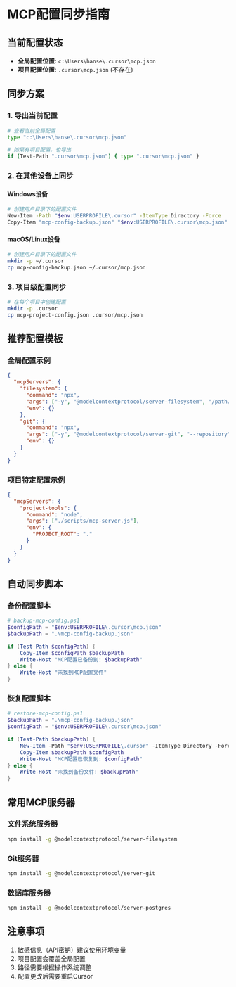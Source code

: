 # MCP配置同步指南

## 当前配置状态
- **全局配置位置**: `c:\Users\hanse\.cursor\mcp.json`
- **项目配置位置**: `.cursor\mcp.json` (不存在)

## 同步方案

### 1. 导出当前配置
```bash
# 查看当前全局配置
type "c:\Users\hanse\.cursor\mcp.json"

# 如果有项目配置，也导出
if (Test-Path ".cursor\mcp.json") { type ".cursor\mcp.json" }
```

### 2. 在其他设备上同步

#### Windows设备
```bash
# 创建用户目录下的配置文件
New-Item -Path "$env:USERPROFILE\.cursor" -ItemType Directory -Force
Copy-Item "mcp-config-backup.json" "$env:USERPROFILE\.cursor\mcp.json"
```

#### macOS/Linux设备
```bash
# 创建用户目录下的配置文件
mkdir -p ~/.cursor
cp mcp-config-backup.json ~/.cursor/mcp.json
```

### 3. 项目级配置同步
```bash
# 在每个项目中创建配置
mkdir -p .cursor
cp mcp-project-config.json .cursor/mcp.json
```

## 推荐配置模板

### 全局配置示例
```json
{
  "mcpServers": {
    "filesystem": {
      "command": "npx",
      "args": ["-y", "@modelcontextprotocol/server-filesystem", "/path/to/allowed/directory"],
      "env": {}
    },
    "git": {
      "command": "npx",
      "args": ["-y", "@modelcontextprotocol/server-git", "--repository", "."],
      "env": {}
    }
  }
}
```

### 项目特定配置示例
```json
{
  "mcpServers": {
    "project-tools": {
      "command": "node",
      "args": ["./scripts/mcp-server.js"],
      "env": {
        "PROJECT_ROOT": "."
      }
    }
  }
}
```

## 自动同步脚本

### 备份配置脚本
```powershell
# backup-mcp-config.ps1
$configPath = "$env:USERPROFILE\.cursor\mcp.json"
$backupPath = ".\mcp-config-backup.json"

if (Test-Path $configPath) {
    Copy-Item $configPath $backupPath
    Write-Host "MCP配置已备份到: $backupPath"
} else {
    Write-Host "未找到MCP配置文件"
}
```

### 恢复配置脚本
```powershell
# restore-mcp-config.ps1
$backupPath = ".\mcp-config-backup.json"
$configPath = "$env:USERPROFILE\.cursor\mcp.json"

if (Test-Path $backupPath) {
    New-Item -Path "$env:USERPROFILE\.cursor" -ItemType Directory -Force
    Copy-Item $backupPath $configPath
    Write-Host "MCP配置已恢复到: $configPath"
} else {
    Write-Host "未找到备份文件: $backupPath"
}
```

## 常用MCP服务器

### 文件系统服务器
```bash
npm install -g @modelcontextprotocol/server-filesystem
```

### Git服务器
```bash
npm install -g @modelcontextprotocol/server-git
```

### 数据库服务器
```bash
npm install -g @modelcontextprotocol/server-postgres
```

## 注意事项
1. 敏感信息（API密钥）建议使用环境变量
2. 项目配置会覆盖全局配置
3. 路径需要根据操作系统调整
4. 配置更改后需要重启Cursor 